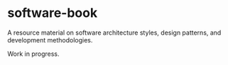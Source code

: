 # software-book
A resource material on software architecture styles, design patterns, and development methodologies.

Work in progress. 
